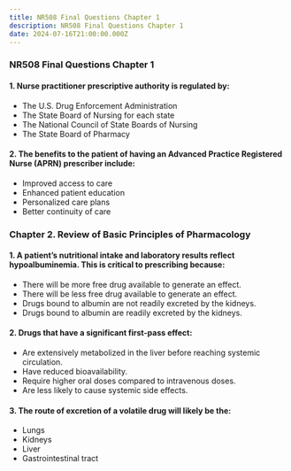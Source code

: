 ```yaml
---
title: NR508 Final Questions Chapter 1
description: NR508 Final Questions Chapter 1
date: 2024-07-16T21:00:00.000Z
---
```


### NR508 Final Questions Chapter 1

#### 1. Nurse practitioner prescriptive authority is regulated by:

* The U.S. Drug Enforcement Administration
* The State Board of Nursing for each state
* The National Council of State Boards of Nursing
* The State Board of Pharmacy

#### 2. The benefits to the patient of having an Advanced Practice Registered Nurse (APRN) prescriber include:

* Improved access to care
* Enhanced patient education
* Personalized care plans
* Better continuity of care

### Chapter 2. Review of Basic Principles of Pharmacology

#### 1. A patient’s nutritional intake and laboratory results reflect hypoalbuminemia. This is critical to prescribing because:

* There will be more free drug available to generate an effect.
* There will be less free drug available to generate an effect.
* Drugs bound to albumin are not readily excreted by the kidneys.
* Drugs bound to albumin are readily excreted by the kidneys.

#### 2. Drugs that have a significant first-pass effect:

* Are extensively metabolized in the liver before reaching systemic circulation.
* Have reduced bioavailability.
* Require higher oral doses compared to intravenous doses.
* Are less likely to cause systemic side effects.

#### 3. The route of excretion of a volatile drug will likely be the:

* Lungs
* Kidneys
* Liver
* Gastrointestinal tract
